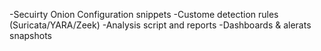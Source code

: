 -Secuirty Onion Configuration snippets
-Custome detection rules (Suricata/YARA/Zeek)
-Analysis script and reports
-Dashboards & alerats snapshots

